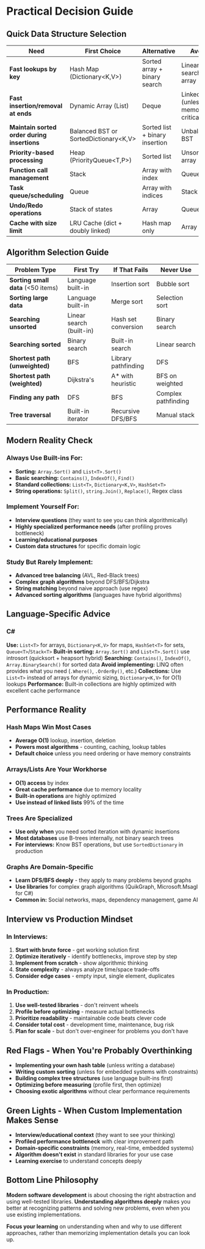 # Practical Decision Guide

## Quick Data Structure Selection

| Need | First Choice | Alternative | Avoid |
|------|-------------|-------------|-------|
| **Fast lookups by key** | Hash Map (Dictionary<K,V>) | Sorted array + binary search | Linear search in array |
| **Fast insertion/removal at ends** | Dynamic Array (List<T>) | Deque | Linked list (unless memory critical) |
| **Maintain sorted order during insertions** | Balanced BST or SortedDictionary<K,V> | Sorted list + binary insertion | Unbalanced BST |
| **Priority-based processing** | Heap (PriorityQueue<T,P>) | Sorted list | Unsorted array |
| **Function call management** | Stack | Array with index | Queue |
| **Task queue/scheduling** | Queue | Array with indices | Stack |
| **Undo/Redo operations** | Stack of states | Array | Queue |
| **Cache with size limit** | LRU Cache (dict + doubly linked) | Hash map only | Array |

## Algorithm Selection Guide

| Problem Type | First Try | If That Fails | Never Use |
|--------------|-----------|---------------|-----------|
| **Sorting small data** (<50 items) | Language built-in | Insertion sort | Bubble sort |
| **Sorting large data** | Language built-in | Merge sort | Selection sort |
| **Searching unsorted** | Linear search (built-in) | Hash set conversion | Binary search |
| **Searching sorted** | Binary search | Built-in search | Linear search |
| **Shortest path (unweighted)** | BFS | Library pathfinding | DFS |
| **Shortest path (weighted)** | Dijkstra's | A* with heuristic | BFS on weighted |
| **Finding any path** | DFS | BFS | Complex pathfinding |
| **Tree traversal** | Built-in iterator | Recursive DFS/BFS | Manual stack |

## Modern Reality Check

### Always Use Built-ins For:
- **Sorting:** `Array.Sort()` and `List<T>.Sort()`
- **Basic searching:** `Contains()`, `IndexOf()`, `Find()`
- **Standard collections:** `List<T>`, `Dictionary<K,V>`, `HashSet<T>`
- **String operations:** `Split()`, `string.Join()`, `Replace()`, Regex class

### Implement Yourself For:
- **Interview questions** (they want to see you can think algorithmically)
- **Highly specialized performance needs** (after profiling proves bottleneck)
- **Learning/educational purposes**
- **Custom data structures** for specific domain logic

### Study But Rarely Implement:
- **Advanced tree balancing** (AVL, Red-Black trees)
- **Complex graph algorithms** beyond DFS/BFS/Dijkstra
- **String matching** beyond naive approach (use regex)
- **Advanced sorting algorithms** (languages have hybrid algorithms)

## Language-Specific Advice

### C#
**Use:** `List<T>` for arrays, `Dictionary<K,V>` for maps, `HashSet<T>` for sets, `Queue<T>`/`Stack<T>`
**Built-in sorting:** `Array.Sort()` and `List<T>.Sort()` use introsort (quicksort + heapsort hybrid)
**Searching:** `Contains()`, `IndexOf()`, `Array.BinarySearch()` for sorted data
**Avoid implementing:** LINQ often provides what you need (`.Where()`, `.OrderBy()`, etc.)
**Collections:** Use `List<T>` instead of arrays for dynamic sizing, `Dictionary<K,V>` for O(1) lookups
**Performance:** Built-in collections are highly optimized with excellent cache performance

## Performance Reality

### Hash Maps Win Most Cases
- **Average O(1)** lookup, insertion, deletion
- **Powers most algorithms** - counting, caching, lookup tables
- **Default choice** unless you need ordering or have memory constraints

### Arrays/Lists Are Your Workhorse
- **O(1) access** by index
- **Great cache performance** due to memory locality
- **Built-in operations** are highly optimized
- **Use instead of linked lists** 99% of the time

### Trees Are Specialized
- **Use only when** you need sorted iteration with dynamic insertions
- **Most databases** use B-trees internally, not binary search trees
- **For interviews:** Know BST operations, but use `SortedDictionary` in production

### Graphs Are Domain-Specific  
- **Learn DFS/BFS deeply** - they apply to many problems beyond graphs
- **Use libraries** for complex graph algorithms (QuikGraph, Microsoft.Msagl for C#)
- **Common in:** Social networks, maps, dependency management, game AI

## Interview vs Production Mindset

### In Interviews:
1. **Start with brute force** - get working solution first
2. **Optimize iteratively** - identify bottlenecks, improve step by step  
3. **Implement from scratch** - show algorithmic thinking
4. **State complexity** - always analyze time/space trade-offs
5. **Consider edge cases** - empty input, single element, duplicates

### In Production:
1. **Use well-tested libraries** - don't reinvent wheels
2. **Profile before optimizing** - measure actual bottlenecks
3. **Prioritize readability** - maintainable code beats clever code
4. **Consider total cost** - development time, maintenance, bug risk
5. **Plan for scale** - but don't over-engineer for problems you don't have

## Red Flags - When You're Probably Overthinking

- **Implementing your own hash table** (unless writing a database)
- **Writing custom sorting** (unless for embedded systems with constraints)
- **Building complex tree structures** (use language built-ins first)
- **Optimizing before measuring** (profile first, then optimize)
- **Choosing exotic algorithms** without clear performance requirements

## Green Lights - When Custom Implementation Makes Sense

- **Interview/educational context** (they want to see your thinking)
- **Profiled performance bottleneck** with clear improvement path
- **Domain-specific constraints** (memory, real-time, embedded systems)
- **Algorithm doesn't exist** in standard libraries for your use case
- **Learning exercise** to understand concepts deeply

## Bottom Line Philosophy

**Modern software development** is about choosing the right abstraction and using well-tested libraries. **Understanding algorithms deeply** makes you better at recognizing patterns and solving new problems, even when you use existing implementations.

**Focus your learning** on understanding when and why to use different approaches, rather than memorizing implementation details you can look up.